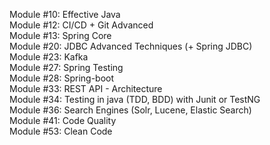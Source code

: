 Module #10: Effective Java   
Module #12: CI/CD + Git Advanced   
Module #13: Spring Core   
Module #20: JDBC Advanced Techniques (+ Spring JDBC)   
Module #23: Kafka   
Module #27: Spring Testing   
Module #28: Spring-boot   
Module #33: REST API - Architecture   
Module #34: Testing in java (TDD, BDD) with Junit or TestNG   
Module #36: Search Engines (Solr, Lucene, Elastic Search)   
Module #41: Code Quality   
Module #53: Clean Code   
